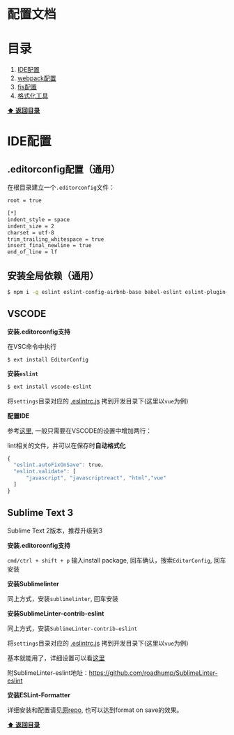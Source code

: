 # 配置文档

<a name="table-of-contents"></a>
# 目录

  1. [IDE配置](#ide-setting)
  1. [webpack配置](#webpack-setting)
  1. [fis配置](#fis-setting)
  1. [格式化工具](formatter-setting)


**[⬆ 返回目录](#table-of-contents)**


<a name="ide-setting"></a>
# IDE配置

## .editorconfig配置（通用）

在根目录建立一个`.editorconfig`文件：

```bash
root = true

[*]
indent_style = space
indent_size = 2
charset = utf-8
trim_trailing_whitespace = true
insert_final_newline = true
end_of_line = lf
```

## 安装全局依赖（通用）

```bash
$ npm i -g eslint eslint-config-airbnb-base babel-eslint eslint-plugin-html eslint-plugin-import
```

## VSCODE

  **安装.editorconfig支持**

  在VSC命令中执行

  ```
  $ ext install EditorConfig
  ```

  **安装`eslint`**

  ```bash
  $ ext install vscode-eslint
  ```

  将`settings`目录对应的 [.eslintrc.js](https://github.com/clancyz/wm-bp-javascript/tree/master/settings/vue) 拷到开发目录下(这里以`vue`为例)

  **配置IDE**

  参考[这里](https://marketplace.visualstudio.com/items?itemName=dbaeumer.vscode-eslint), 一般只需要在VSCODE的设置中增加两行：

  lint相关的文件，并可以在保存时**自动格式化**

  ```javascript
  {
    "eslint.autoFixOnSave": true，
    "eslint.validate": [
        "javascript", "javascriptreact", "html","vue"
    ]
  }
  ```


## Sublime Text 3

  Sublime Text 2版本，推荐升级到3

  **安装.editorconfig支持**

  `cmd/ctrl + shift + p` 输入install package, 回车确认，搜索`EditorConfig`, 回车安装

  **安装Sublimelinter**

  同上方式，安装`sublimelinter`, 回车安装

  **安装SublimeLinter-contrib-eslint**

  同上方式，安装`SublimeLinter-contrib-eslint`

  将`settings`目录对应的 [.eslintrc.js](https://github.com/clancyz/wm-bp-javascript/tree/master/settings/vue) 拷到开发目录下(这里以`vue`为例)

  基本就能用了，详细设置可以看[这里](http://sublimelinter.readthedocs.io/en/latest/settings.html)

  附SublimeLinter-eslint地址：https://github.com/roadhump/SublimeLinter-eslint

  **安装ESLint-Formatter**

  详细安装和配置请见[原repo](https://github.com/TheSavior/ESLint-Formatter), 也可以达到format on save的效果。


**[⬆ 返回目录](#table-of-contents)**

